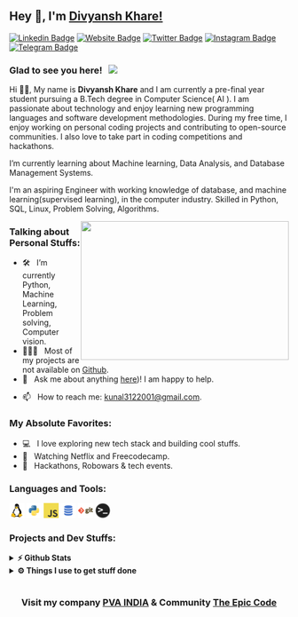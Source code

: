 ## Hey 👋, I'm [Divyansh Khare!](https://github.com/khare-divyansh/)

[![Linkedin Badge](https://img.shields.io/badge/-LinkedIn-0e76a8?style=flat-square&logo=Linkedin&logoColor=white)](https://www.linkedin.com/in/kdivyansh/)
[![Website Badge](https://img.shields.io/badge/Website-3b5998?style=flat-square&logo=google-chrome&logoColor=white)](https://khare-divyansh.github.io/)
[![Twitter Badge](https://img.shields.io/badge/-Twitter-00acee?style=flat-square&logo=Twitter&logoColor=white)](https://twitter.com/DivyanshKhare13)
[![Instagram Badge](https://img.shields.io/badge/-Instagram-e4405f?style=flat-square&logo=Instagram&logoColor=white)](https://www.instagram.com/divyanshk.deb/)
[![Telegram Badge](https://img.shields.io/badge/-Telegram-0088cc?style=flat-square&logo=Telegram&logoColor=white)](https://t.me/divyanshkhare)

### Glad to see you here! &nbsp; ![](https://visitor-badge.glitch.me/badge?page_id=khare-divyansh.khare-divyansh&style=flat-square&color=0088cc)

Hi 👋🏻, My name is **Divyansh Khare** and I am currently a pre-final year student pursuing a B.Tech degree in Computer Science( AI ). I am passionate about technology and enjoy learning new programming languages and software development methodologies.
During my free time, I enjoy working on personal coding projects and contributing to open-source communities. I also love to take part in coding competitions and hackathons.

I’m currently learning about Machine learning, Data Analysis, and Database Management Systems.

I'm an aspiring Engineer with working knowledge of database, and machine learning(supervised learning), in the computer industry. Skilled in Python, SQL, Linux, Problem Solving, Algorithms.

<img align="right" height="250" width="375" alt="" src="https://raw.githubusercontent.com/iampavangandhi/iampavangandhi/master/gifs/coder.gif" />

### Talking about Personal Stuffs:

- 🛠 &nbsp; I’m currently  Python, Machine Learning, <br /> Problem solving, Computer vision.
- 👨🏻‍💻 &nbsp; Most of my projects are not available on [Github](https://github.com/khare-divyansh).
- 💬 &nbsp; Ask me about anything [here](https://t.me/divyanshkhare))! I am happy to help.
<!--- 👾 &nbsp; Fun fact: Equal is Not Always Equal in Javascript.-->
- 📫 &nbsp; How to reach me: kunal3122001@gmail.com.
<!--- 📝 &nbsp; Checkout my [Resume](https://github.com/ceokartik/ceokartik/blob/master/resume.pdf).-->

### My Absolute Favorites:

- 💻 &nbsp; I love exploring new tech stack and building cool stuffs.
- 📰 &nbsp; Watching Netflix and Freecodecamp.
- 🍕 &nbsp; Hackathons, Robowars & tech events.

### Languages and Tools:
<code><img height="27" src="https://raw.githubusercontent.com/github/explore/80688e429a7d4ef2fca1e82350fe8e3517d3494d/topics/linux/linux.png" alt="Linux"></code>
<code><img height="27" src="https://raw.githubusercontent.com/github/explore/80688e429a7d4ef2fca1e82350fe8e3517d3494d/topics/python/python.png" alt="python"></code>
<code><img height="27" src="https://raw.githubusercontent.com/github/explore/80688e429a7d4ef2fca1e82350fe8e3517d3494d/topics/javascript/javascript.png" alt="javascript"></code>
<code><img height="27" src="https://raw.githubusercontent.com/github/explore/80688e429a7d4ef2fca1e82350fe8e3517d3494d/topics/sql/sql.png" alt="sql"></code>
<code><img height="27" src="https://raw.githubusercontent.com/github/explore/80688e429a7d4ef2fca1e82350fe8e3517d3494d/topics/git/git.png" alt="git"></code>
<code><img height="27" src="https://raw.githubusercontent.com/github/explore/80688e429a7d4ef2fca1e82350fe8e3517d3494d/topics/terminal/terminal.png" alt="terminal"></code>

          

<!--
<code><img height="25" src="https://raw.githubusercontent.com/github/explore/80688e429a7d4ef2fca1e82350fe8e3517d3494d/topics/sass/sass.png" alt="sass"></code>
-->

### Projects and Dev Stuffs:

<details>	
  <summary><b>⚡ Github Stats</b></summary>

<img height="180em" src="https://github-readme-stats.vercel.app/api?username=khare-divyansh&show_icons=true&hide_border=true" />
<img height="180em" src="https://github-readme-stats.vercel.app/api/top-langs/?username=khare-divyansh&exclude_repo=KNN-Image-Classification&show_icons=true&hide_border=true&layout=compact&langs_count=8"/>
</details>

<details>	
  <br />
  <summary><b>⚙️ Things I use to get stuff done</b></summary>
  	<ul>
  	    <li><b>OS:</b> Windows 11</li>
	    <li><b>Laptop: </b> MSI GL65 </li>
  	    <li><b>Browser: </b> Brave & Microsoft Edge </li>
	    <li><b>Code Editor:</b> JetBrains & VSCode</li>
	    <li><b>To Stay Updated:</b> <a href="https://theepiccode.com">The Epic Code</a></li>
	    <br />
	</ul>	
</details>

#

<div align="center">

### Visit my company [PVA INDIA](https://pvaindia.com) & Community [The Epic Code](https://theepiccode.com)

</div>
